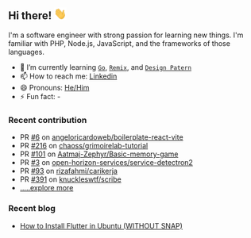 ## Hi there! <img src="wave.gif" alt="Wave icon" width="25" />

I'm a software engineer with strong passion for learning new things. I'm familiar with PHP, Node.js, JavaScript, and the frameworks of those languages.

- 🌱 I’m currently learning [`Go`](https://go.dev/), [`Remix`](https://remix.run/), and [`Design Patern`](https://refactoring.guru/design-patterns)
- 📫 How to reach me: [Linkedin](https://www.linkedin.com/in/reza-rachmanuddin/)
- 😄 Pronouns: [He/Him](https://www.mypronouns.org/he-him)
- ⚡ Fun fact: -

### Recent contribution

- PR [#6](https://github.com/angeloricardoweb/boilerplate-react-vite/pull/6) on [angeloricardoweb/boilerplate-react-vite](https://github.com/angeloricardoweb/boilerplate-react-vite)
- PR [#216](https://github.com/chaoss/grimoirelab-tutorial/pull/216) on [chaoss/grimoirelab-tutorial](https://github.com/chaoss/grimoirelab-tutorial)
- PR [#101](https://github.com/Aatmaj-Zephyr/Basic-memory-game/pull/101) on [Aatmaj-Zephyr/Basic-memory-game](https://github.com/Aatmaj-Zephyr/Basic-memory-game)
- PR [#3](https://github.com/open-horizon-services/service-detectron2/pull/3) on [open-horizon-services/service-detectron2](https://github.com/open-horizon-services/service-detectron2)
- PR [#93](https://github.com/rizafahmi/carikerja/pull/93) on [rizafahmi/carikerja](https://github.com/rizafahmi/carikerja)
- PR [#391](https://github.com/knuckleswtf/scribe/pull/391) on [knuckleswtf/scribe](https://github.com/knuckleswtf/scribe)
- [.....explore more](https://github.com/pulls?q=is%3Aclosed+author%3Aretry19+is%3Apublic)

### Recent blog

- [How to Install Flutter in Ubuntu (WITHOUT SNAP)](https://rezarachmanuddin.medium.com/how-to-install-flutter-in-ubuntu-without-snap-31b689923f5a)
